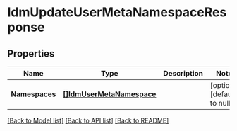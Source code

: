 # IdmUpdateUserMetaNamespaceResponse

## Properties
Name | Type | Description | Notes
------------ | ------------- | ------------- | -------------
**Namespaces** | [**[]IdmUserMetaNamespace**](idmUserMetaNamespace.md) |  | [optional] [default to null]

[[Back to Model list]](../../README.md#documentation-for-models) [[Back to API list]](../../README.md#documentation-for-api-endpoints) [[Back to README]](../../README.md)



